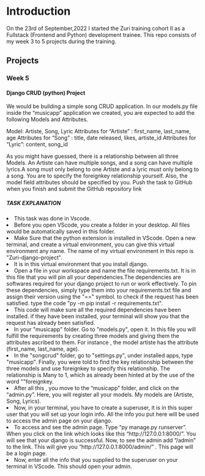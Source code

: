 # Introduction
On the 23rd of September,2022 I started the Zuri training cohort II as a Fullstack (Frontend and Python) development trainee. This repo consists of my week 3 to 5 projects during the training. 

## Projects

### Week 5

#### Django CRUD (python) Project 

We would be building a simple song CRUD application. In our models.py file inside the “musicapp” application we created, you are expected to add the following Models and Attributes.

Model: Artiste, Song, Lyric
Attributes for “Artiste” : first_name, last_name, age
Attributes for “Song” : title, date released, likes, artiste_id
Attributes for “Lyric”: content, song_id
 
As you might have guessed, there is a relationship between all three Models. An Artiste can have multiple songs, and a song can have multiple lyrics.A song must only belong to one Artiste and a lyric must only belong to a song. You are to specify the foreignkey relationship yourself.
Also, the model field attributes should be specified by you. 
Push the task to GitHub when you finish and submit the GitHub repository link 


##### TASK EXPLANATION
<li> This task was done in Vscode.</li>
<li>Before you open VScode, you create a folder in your desktop. All files would be automatically saved in this folder.</li>
<li>Make Sure that the python extension is installed in VScode.
Open a new terminal, and create a virtual environment, you can give this virtual environment any name. The name of my virtual environment in this repo is "Zuri-django-project".</li>
<li>It is in this virtual environment that you install django.</li>
<li>Open a file in your workspace and name the file requirements.txt. It is in this file that you will pin all your dependencies.The dependencies are softwares required for your django project to run or work effectively. To pin these dependencies, simply type them into your requirements.txt file and assign their version using the "==" symbol. to check if the request has been satisfied. type the code "py -m pip install -r requirements.txt".</li>
<li>This code will make sure all the required dependencies have been installed. if they have been installed, your terminal will show you that the request has already been satisfied.</li>
<li> In your "musicapp" folder. Go to "models.py", open it. In this file you will fulfill the requirements by creating three models and giving them the attributes ascribed to them. For instance , the model artiste has the attribute (first_name, last_name, age).</li>
<li> In the "songcrud" folder, go to "settings.py", under installed apps, type "musicapp". Finally, you were told to find the key relationship between the three models and use foreignkey to specify this relationship. The relationship is Many to 1, which as already been hinted at by the use of the word ""foreignkey.</li>
<li>After all this , you move to the “musicapp” folder, and click on the “admin.py”. Here, you will register all your models. My models are (Artiste, Song, Lyrics).</li> 
<li>Now, in your terminal, you have to create a superuser, it is in this super user that you will set up your login info. All the info you put here will be used to access the admin page on your django.</li>
<li>To access and see the admin page. Type “py manage.py runserver”. When you click on the link which looks like this “http://127.0.0.1:8000/”. You will see that your django is successful. Now, to see the admin add “/admin” to the link. This will give you “http://127.0.0.1:8000/admin/” . This page will be a login page.</li>
<li>Now, enter all the info that you supplied to the superuser on your terminal in VScode. This should open your admin.</li>



